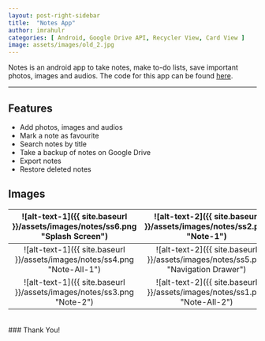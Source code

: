 ```yaml
---
layout: post-right-sidebar
title:  "Notes App"
author: imrahulr
categories: [ Android, Google Drive API, Recycler View, Card View ]
image: assets/images/old_2.jpg
---
```


Notes is an android app to take notes, make to-do lists, save important photos, images and audios. The code for this app can be found <a href="https://github.com/imrahulr/Notes">here</a>.

---

## Features
- Add photos, images and audios
- Mark a note as favourite
- Search notes by title
- Take a backup of notes on Google Drive
- Export notes
- Restore deleted notes

## Images 

| ![alt-text-1]({{ site.baseurl }}/assets/images/notes/ss6.png "Splash Screen")  | ![alt-text-2]({{ site.baseurl }}/assets/images/notes/ss2.png "Note-1") |
|:----:|:----:|
| ![alt-text-1]({{ site.baseurl }}/assets/images/notes/ss4.png "Note-All-1") | ![alt-text-2]({{ site.baseurl }}/assets/images/notes/ss5.png "Navigation Drawer") |
| ![alt-text-1]({{ site.baseurl }}/assets/images/notes/ss3.png "Note-2") | ![alt-text-2]({{ site.baseurl }}/assets/images/notes/ss1.png "Note-All-2") |

<br>
### Thank You!
